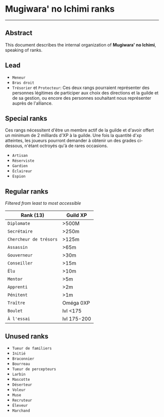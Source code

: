 # Mugiwara' no Ichimi ranks
---------------------------

## Abstract

This document describes the internal organization of **Mugiwara' no Ichimi**, speaking of ranks.

## Lead

* `Meneur`
* `Bras droit`
* `Trésorier` et `Protecteur`: Ces deux rangs pourraient représenter des personnes légitimes de participer aux choix des directions et la guilde et de sa gestion, ou encore des personnes souhaitant nous représenter auprès de l'alliance.

## Special ranks

Ces rangs nécessitent d'être un membre actif de la guilde et d'avoir offert un minimum de 2 milliards d'XP à la guilde. Une fois la quantité d'xp atteintes, les joueurs pourront demander à obtenir un des grades ci-dessous, n'étant octroyés qu'à de rares occasions.

* `Artisan`
* `Réserviste`
* `Gardien`
* `Éclaireur`
* `Espion`

## Regular ranks

*Filtered from least to most accessible*

| Rank (13) | Guild XP |
|-----------|----------|
| `Diplomate`| >500M |
| `Secrétaire`| >250m |
| `Chercheur de trésors`| >125m |
| `Assassin`| >65m |
| `Gouverneur`| >30m |
| `Conseiller`| >15m |
| `Élu` | >10m |
| `Mentor` | >5m |
| `Apprenti` | >2m |
| `Pénitent`| >1m |
| `Traître` | Oméga 0XP |
| `Boulet` | lvl <175 |
| `À l'essai`| lvl 175-200 |

## Unused ranks

* `Tueur de familiers`
* `Initié`
* `Braconnier`
* `Bourreau`
* `Tueur de percepteurs`
* `Larbin`
* `Mascotte`
* `Déserteur`
* `Voleur`
* `Muse`
* `Recruteur`
* `Éleveur`
* `Marchand`
